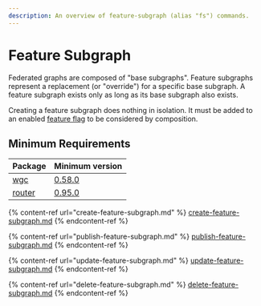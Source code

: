 ```yaml
---
description: An overview of feature-subgraph (alias "fs") commands.
---
```


# Feature Subgraph

Federated graphs are composed of "base subgraphs". Feature subgraphs represent a replacement (or "override") for a specific base subgraph. A feature subgraph exists only as long as its base subgraph also exists.

Creating a feature subgraph does nothing in isolation. It must be added to an enabled [feature flag](../../concepts/feature-flags.md) to be considered by composition.

## Minimum Requirements

| Package                         | Minimum version                                                                |
| ------------------------------- | ------------------------------------------------------------------------------ |
| [wgc](../intro.md)              | [0.58.0](https://github.com/wundergraph/cosmo/compare/wgc@0.57.7...wgc@0.58.0) |
| [router](../../router/intro.md) | [0.95.0](https://github.com/wundergraph/cosmo/releases/tag/router%400.95.0)    |

{% content-ref url="create-feature-subgraph.md" %}
[create-feature-subgraph.md](create-feature-subgraph.md)
{% endcontent-ref %}

{% content-ref url="publish-feature-subgraph.md" %}
[publish-feature-subgraph.md](publish-feature-subgraph.md)
{% endcontent-ref %}

{% content-ref url="update-feature-subgraph.md" %}
[update-feature-subgraph.md](update-feature-subgraph.md)
{% endcontent-ref %}

{% content-ref url="delete-feature-subgraph.md" %}
[delete-feature-subgraph.md](delete-feature-subgraph.md)
{% endcontent-ref %}

